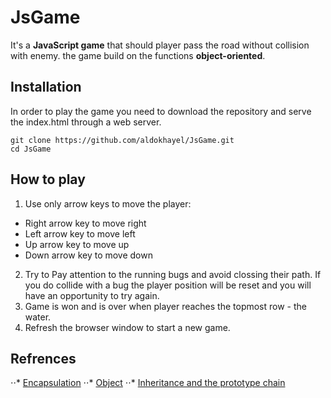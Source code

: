# JsGame


It's a **JavaScript game** that should player pass the road without collision with enemy. the game build on the functions **object-oriented**.



## Installation
In order to play the game you need to download the repository and serve the index.html through a web server.
```
git clone https://github.com/aldokhayel/JsGame.git
cd JsGame
```


## How to play
1. Use only arrow keys to move the player:
* Right arrow key to move right
* Left arrow key to move left
* Up arrow key to move up
* Down arrow key to move down
2. Try to Pay attention to the running bugs and avoid clossing their path. If you do collide with a bug the player position will be reset and you will have an opportunity to try again.
3. Game is won and is over when player reaches the topmost row - the water.
4. Refresh the browser window to start a new game.


## Refrences
⋅⋅* [Encapsulation](https://developer.mozilla.org/en-US/docs/Glossary/Encapsulation)
⋅⋅* [Object](https://developer.mozilla.org/en-US/docs/Web/JavaScript/Reference/Global_Objects/Object)
⋅⋅* [Inheritance and the prototype chain](https://developer.mozilla.org/en-US/docs/Web/JavaScript/Inheritance_and_the_prototype_chain)
